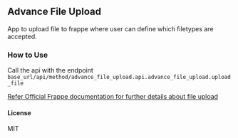 ## Advance File Upload
App to upload file to frappe where user can define which filetypes are accepted.

### How to Use
Call the api with the endpoint `base_url/api/method/advance_file_upload.api.advance_file_upload.upload_file`

[Refer Official Frappe documentation for further details about file upload](https://frappeframework.com/docs/v13/user/en/api/rest#file-uploads)

#### License
MIT